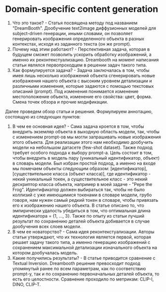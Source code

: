 # Domain-specific content generation  

1. Что это такое? - Статья посвящена методу под названием "DreamBooth". Дообучение text2image диффузионных моделей для subject-driven генерации, иными словами, он позволяет генерировать изображения определенного объекта в разных контекстах, исходя из заданного текста (он же prompt).  
2. Почему над этим работают? - Перспективная задача, которая в будущем сможет позволить ускорить обработку изображений, а именно их реконтекстуализацию. Dreambooth на момент написания статьи являлся первопроходцем в решении задач такого типа.
3. Как формулируется задача? - Задача заключалась в том, чтобы имея лишь несколько изображений объекта сгенерировать новые изображения нашего объекта с высоким уровнем детализации и различными изменения, которые задаются с помощью текстовых описаний (prompt). Под изменения понимается изменение местоположение объекта, изменение его свойства: цвет, форма. Смена точек обзора и прочие модификации.

Далее проведем обзор статьи и решения. Формулируем аннотацию, состоящую из следующих пунктов:
1. В чем ее основная идея? - Сама задача кроется в том, чтобы внедрить экземляр объекта в выходную область модели, так, чтобы с изменением prompt-ов мы могли запрашивать новые изображения этого объекта. Для реализации этого нам необходимо дообучить модели на небольшом датасете (few-shot dataset). 
Также подход требует особого подхода к выбору prompt-a. Цель состоит в том, чтобы внедрить в модель пару (уникальный идентификатор, объект) в словарь модели. Был избран простой подход, а именно на входе мы помечаем объекты следующим образом: [идентификатор], [существительное класса (объект класса)], где идентификатор - некий уникальный токен, а существительное класс - это некий дескриптор класса объекта, например в моей задаче - "Pepe the Frog". Идентификатор должен выбираться так, чтобы не было коллизий с уже имеющимися токенами в словаре модели, грубо говоря, нам нужен самый редкий токен в словаре, чтобы привязать его к изображению нашего объекта. В статье описано то, что эмпирически удалость убедиться в том, что оптимальная длина идентификатора = {1, ..., 3}. Также по опыту из статьи лучший результат по сохранению деталей объекта добивается в случае дообучения всех слоев модели.
2. В чем ее новаторство? - Сама идея реконтекстуализации. Авторы статьи утверждают, что их технология является первой, которая решает задачу такого типа, а именно генерацию изображений с сохранением максимальной детализации изначального объекта на котором дообучалась модель.
3. Какие получились результаты? - В статье приводится сравнение с Textual Inversion. Dreambooth решение превосходит подход упомянутый ранее по всем параметрам, как по соответствию prompt-у, так и по сохранению первоначальных деталей объекта, то есть его целостности. Сравнение проходило по метрикам: CLIP-I, DINO, CLIP-T.

